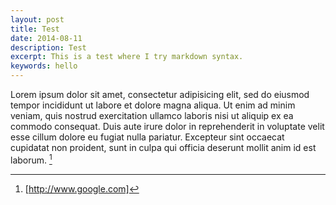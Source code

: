 ```yaml
---
layout: post
title: Test
date: 2014-08-11
description: Test
excerpt: This is a test where I try markdown syntax.
keywords: hello
---
```

 
Lorem ipsum dolor sit amet, consectetur adipisicing elit, sed do eiusmod
tempor incididunt ut labore et dolore magna aliqua. Ut enim ad minim veniam,
quis nostrud exercitation ullamco laboris nisi ut aliquip ex ea commodo
consequat. Duis aute irure dolor in reprehenderit in voluptate velit esse
cillum dolore eu fugiat nulla pariatur. Excepteur sint occaecat cupidatat non
proident, sunt in culpa qui officia deserunt mollit anim id est laborum. [^1]

[^1]: [http://www.google.com]
